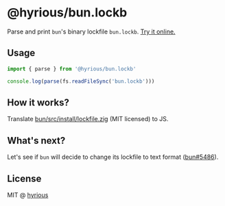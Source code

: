 # @hyrious/bun.lockb

Parse and print `bun`'s binary lockfile `bun.lockb`. [Try it online.](https://hyrious.me/tool/bun.lockb)

## Usage

```js
import { parse } from '@hyrious/bun.lockb'

console.log(parse(fs.readFileSync('bun.lockb')))
```

## How it works?

Translate [bun/src/install/lockfile.zig](https://github.com/oven-sh/bun/blob/main/src/install/lockfile.zig) (MIT licensed) to JS.

## What's next?

Let's see if `bun` will decide to change its lockfile to text format ([bun#5486](https://github.com/oven-sh/bun/issues/5486)).

## License

MIT @ [hyrious](https://github.com/hyrious)
